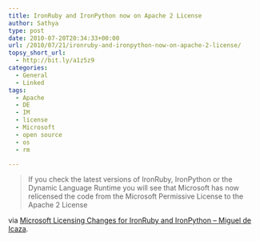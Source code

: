 ```yaml
---
title: IronRuby and IronPython now on Apache 2 License
author: Sathya
type: post
date: 2010-07-20T20:34:33+00:00
url: /2010/07/21/ironruby-and-ironpython-now-on-apache-2-license/
topsy_short_url:
  - http://bit.ly/a1z5z9
categories:
  - General
  - Linked
tags:
  - Apache
  - DE
  - IM
  - license
  - Microsoft
  - open source
  - os
  - rm

---
```

> If you check the latest versions of IronRuby, IronPython or the Dynamic Language Runtime you will see that Microsoft has now relicensed the code from the Microsoft Permissive License to the Apache 2 License

via [Microsoft Licensing Changes for IronRuby and IronPython &#8211; Miguel de Icaza][1].

 [1]: http://tirania.org/blog/archive/2010/Jul-17-1.html